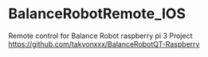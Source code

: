 # BalanceRobotRemote_IOS


Remote control for Balance Robot raspberry pi 3 Project</br>
https://github.com/takyonxxx/BalanceRobotQT-Raspberry
